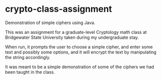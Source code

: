 crypto-class-assignment
=======================

Demonstration of simple ciphers using Java.


This was an assignment for a graduate-level Cryptology math class at Bridgewater State University taken during my undergraduate stay.

When run, it prompts the user to choose a simple cipher, and enter some text and possibly some options, and it will encrypt the text by manipulating the string accordingly.

It was meant to be a simple demonstration of some of the ciphers we had been taught in the class.
